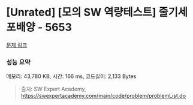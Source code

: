 # [Unrated] [모의 SW 역량테스트] 줄기세포배양 - 5653 

[문제 링크](https://swexpertacademy.com/main/code/problem/problemDetail.do?contestProbId=AWXRJ8EKe48DFAUo) 

### 성능 요약

메모리: 43,780 KB, 시간: 166 ms, 코드길이: 2,133 Bytes



> 출처: SW Expert Academy, https://swexpertacademy.com/main/code/problem/problemList.do